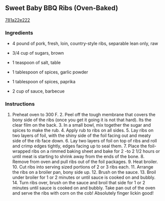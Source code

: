 ## Sweet Baby BBQ Ribs (Oven-Baked)

[781a22e222](http://tastykitchen.com/recipes/main-courses/sweet-baby-bbq-ribs-oven-baked/)

### Ingredients

 - 4 pound of pork, fresh, loin, country-style ribs, separable lean only, raw

 - 3/4 cup of sugars, brown

 - 1 teaspoon of salt, table

 - 1 tablespoon of spices, garlic powder

 - 1 tablespoon of spices, paprika

 - 2 cup of sauce, barbecue

### Instructions

1. Preheat oven to 300 F. 2. Peel off the tough membrane that covers the bony side of the ribs (once you get it going it is not that hard). Its the clear film on the back. 3. In a small bowl, mix together the sugar and spices to make the rub. 4. Apply rub to ribs on all sides. 5. Lay ribs on two layers of foil, with the shiny side of the foil facing out and meaty side of the rib face down. 6. Lay two layers of foil on top of ribs and roll and crimp edges tightly, edges facing up to seal them. 7. Place the foil-wrapped ribs on a rimmed baking sheet and bake for 2 -to 2 1/2 hours or until meat is starting to shrink away from the ends of the bone. 8. Remove from oven and pull ribs out of the foil packages. 9. Heat broiler. 10. Cut ribs into serving sized portions of 2 or 3 ribs each. 11. Arrange the ribs on a broiler pan, bony side up. 12. Brush on the sauce. 13. Broil under broiler for 1 or 2 minutes or until sauce is cooked on and bubbly. 14. Turn ribs over, brush on the sauce and broil that side for 1 or 2 minutes until sauce is cooked on and bubbly. Take pan out of the oven and serve the ribs with corn on the cob! Absolutely finger lickin good!